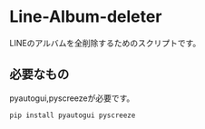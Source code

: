 # Line-Album-deleter
LINEのアルバムを全削除するためのスクリプトです。

## 必要なもの
pyautogui,pyscreezeが必要です。
```
pip install pyautogui pyscreeze
```
